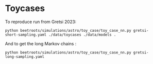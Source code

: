 # Toycases

To reproduce run from Gretsi 2023:

```shell
python beetroots/simulations/astro/toy_case/toy_case_nn.py gretsi-short-sampling.yaml ./data/toycases ./data/models .
```

And to get the long Markov chains :

```shell
python beetroots/simulations/astro/toy_case/toy_case_nn.py gretsi-long-sampling.yaml
```
